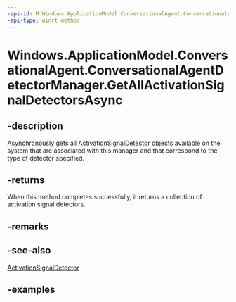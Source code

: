 ```yaml
---
-api-id: M:Windows.ApplicationModel.ConversationalAgent.ConversationalAgentDetectorManager.GetAllActivationSignalDetectorsAsync
-api-type: winrt method
---
```


<!-- Method syntax.
public IAsyncOperation<ActivationSignalDetector>> ConversationalAgentDetectorManager.GetAllActivationSignalDetectorsAsync()
-->

# Windows.ApplicationModel.ConversationalAgent.ConversationalAgentDetectorManager.GetAllActivationSignalDetectorsAsync

## -description

Asynchronously gets all [ActivationSignalDetector](activationsignaldetector.md) objects available on the system that are associated with this manager and that correspond to the type of detector specified.

## -returns

When this method completes successfully, it returns a collection of activation signal detectors.

## -remarks

## -see-also

[ActivationSignalDetector](activationsignaldetector.md)

## -examples
